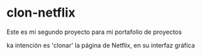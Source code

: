 # clon-netflix

Este es mi segundo proyecto para mi portafolio de proyectos

ka intención es 'clonar' la página de Netflix, en su interfaz gráfica
